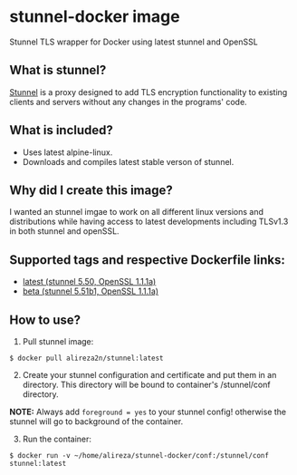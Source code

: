 # stunnel-docker image
Stunnel TLS wrapper for Docker using latest stunnel and OpenSSL

## What is stunnel?
[Stunnel](https://www.stunnel.org/) is a proxy designed to add TLS encryption functionality to existing clients and servers without any changes in the programs' code.

## What is included?
* Uses latest alpine-linux.
* Downloads and compiles latest stable verson of stunnel.

## Why did I create this image?
I wanted an stunnel imgae to work on all different linux versions and distributions while having access to latest
developments including TLSv1.3 in both stunnel and openSSL.

## Supported tags and respective Dockerfile links:
* [latest (stunnel 5.50, OpenSSL 1.1.1a)](https://github.com/Alireza2n/stunnel-docker/blob/master/Dockerfile)
* [beta (stunnel 5.51b1, OpenSSL 1.1.1a)](https://github.com/Alireza2n/stunnel-docker/blob/beta/Dockerfile)

## How to use?
1. Pull stunnel image:
```
$ docker pull alireza2n/stunnel:latest
```
2. Create your stunnel configuration and certificate and put them in an directory. This directory will be bound to container's
/stunnel/conf directory.

**NOTE:** Always add ```foreground = yes``` to your stunnel config! otherwise the stunnel will go to background of the container.

3. Run the container:
```
$ docker run -v ~/home/alireza/stunnel-docker/conf:/stunnel/conf stunnel:latest
```
